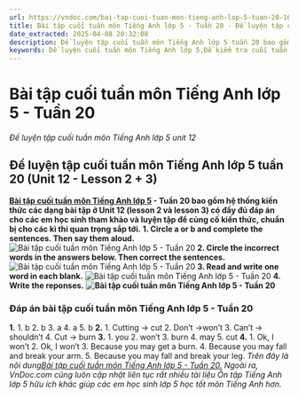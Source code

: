 ```yaml
---
url: https://vndoc.com/bai-tap-cuoi-tuan-mon-tieng-anh-lop-5-tuan-20-162686
title: Bài tập cuối tuần môn Tiếng Anh lớp 5 - Tuần 20 - Đề luyện tập cuối tuần môn Tiếng Anh lớp 5 unit 12 - VnDoc.com
date_extracted: 2025-04-08 20:32:08
description: Đề luyện tập cuối tuần môn Tiếng Anh lớp 5 tuần 20 bao gồm hệ thống kiến thức các dạng bài trong Unit 12 (lesson 2 và lesson 3) có đầy đủ đáp án cho các em học sinh tham khảo, ôn tập.
keywords: Đề luyện cuối tuần môn Tiếng Anh lớp 5,Đề kiểm tra cuối tuần môn tiếng anh lớp 5 tuần 20,Bài tập cuối tuần môn Tiếng anh lớp 5,giải bài tập tiếng anh 5,tiếng anh lớp 5,bài tập tiếng anh lớp 5,bài tập tiếng anh lớp 5 unit 12
---
```


# Bài tập cuối tuần môn Tiếng Anh lớp 5 - Tuần 20
 _Đề luyện tập cuối tuần môn Tiếng Anh lớp 5 unit 12_
## Đề luyện tập cuối tuần môn Tiếng Anh lớp 5 tuần 20 \(Unit 12 - Lesson 2 + 3\)
**[Bài tập cuối tuần môn Tiếng Anh lớp 5](<https://vndoc.com/bai-tap-cuoi-tuan-tieng-anh-lop5>) \- Tuần 20 bao gồm hệ thống kiến thức các dạng bài tập ở Unit 12 \(lesson 2 và lesson 3\) có đầy đủ đáp án cho các em học sinh tham khảo và luyện tập để củng cố kiến thức, chuẩn bị cho các kì thi quan trọng sắp tới.**
**1\. Circle a or b and complete the sentences. Then say them aloud.**
![Bài tập cuối tuần môn Tiếng Anh lớp 5 - Tuần 20](https://i.vdoc.vn/data/image/2019/01/16/bai-tap-cuoi-tuan-mon-tieng-anh-lop-5-tuan-20-1.JPG)
**2\. Circle the incorrect words in the answers below. Then correct the sentences.**
![Bài tập cuối tuần môn Tiếng Anh lớp 5 - Tuần 20](https://i.vdoc.vn/data/image/2019/01/16/bai-tap-cuoi-tuan-mon-tieng-anh-lop-5-tuan-20-2.JPG)
**3\. Read and write one word in each blank.**
![Bài tập cuối tuần môn Tiếng Anh lớp 5 - Tuần 20](https://i.vdoc.vn/data/image/2019/01/16/bai-tap-cuoi-tuan-mon-tieng-anh-lop-5-tuan-20-3.JPG)
**4\. Write the reponses.**
**![Bài tập cuối tuần môn Tiếng Anh lớp 5 - Tuần 20](https://i.vdoc.vn/data/image/2019/01/16/bai-tap-cuoi-tuan-mon-tieng-anh-lop-5-tuan-20-4.JPG)**
### **Đáp án bài tập cuối tuần môn Tiếng Anh lớp 5 - Tuần 20**
**1.**
1\. b 2. b 3. a 4. a 5. b
**2.**
1\. Cutting → cut
2\. Don’t →won’t
3\. Can’t → shouldn’t
4\. Cut → burn
**3.**
1\. you 2. won’t 3. burn 4. may 5. cut
**4.**
1\. Ok, I won’t
2\. Ok, I won’t
3\. Because you may get a burn.
4\. Because you may fall and break your arm.
5\. Because you may fall and break your leg.
_Trên đây là nội dung[Bài tập cuối tuần môn Tiếng Anh lớp 5 - Tuần 20.](<https://vndoc.com/bai-tap-cuoi-tuan-mon-tieng-anh-lop-5-tuan-20-162686>) Ngoài ra, VnDoc.com cũng luôn cập nhật liên tục rất nhiều tài liệu Ôn tập Tiếng Anh lớp 5 hữu ích khác giúp các em học sinh lớp 5 học tốt môn Tiếng Anh hơn._
